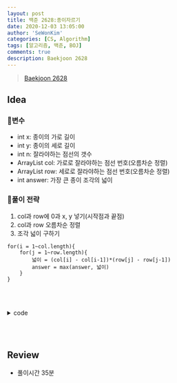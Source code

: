```yaml
---
layout: post
title: 백준 2628:종이자르기
date: 2020-12-03 13:05:00
author: 'SeWonKim'
categories: [CS, Algorithm]
tags: [알고리즘, 백준, BOJ]
comments: true
description: Baekjoon 2628
---
```


> [Baekjoon 2628](https://www.acmicpc.net/problem/2628)

## Idea

### 🥚변수

- int x: 종이의 가로 길이
- int y: 종이의 세로 길이
- int n: 잘라야하는 점선의 갯수
- ArrayList<Integer> col: 가로로 잘라야하는 점선 번호(오름차순 정렬)
- ArrayList<Integer> row: 세로로 잘라야하는 점선 번호(오름차순 정렬)
- int answer: 가장 큰 종이 조각의 넓이

### 🍳풀이 전략

1. col과 row에 0과 x, y 넣기(시작점과 끝점)
2. col과 row 오름차순 정렬
3. 조각 넓이 구하기
```
for(i = 1~col.length){
    for(j = 1~row.length){
        넓이 = (col[i] - col[i-1])*(row[j] - row[j-1])
        answer = max(answer, 넓이)
    }
}
```

&nbsp;  
&nbsp;


<details>
<summary>code</summary>
<div markdown="1">

```java
import java.util.ArrayList;
import java.util.Collections;
import java.util.Scanner;

public class Main {

	public static void main(String[] args) {
		Scanner sc = new Scanner(System.in);
		int x = sc.nextInt();
		int y = sc.nextInt();
		int n = sc.nextInt();
		int answer = Integer.MIN_VALUE;
		ArrayList<Integer> col = new ArrayList<Integer>();
		ArrayList<Integer> row = new ArrayList<Integer>();
		col.add(0);	col.add(x);
		row.add(0); row.add(y);
		for (int i = 0; i < n; i++) {
			int dir = sc.nextInt();
			int num = sc.nextInt();
			
			if(dir == 0)	row.add(num);
			else			col.add(num);
		}
		
		Collections.sort(col);
		Collections.sort(row);
		
		for (int i = 1; i < col.size(); i++) {
			for (int j = 1; j < row.size(); j++) {
				int size = (col.get(i)-col.get(i-1)) * (row.get(j) - row.get(j-1));
				answer = Math.max(answer, size);
			}
		}
		
		System.out.println(answer);
		sc.close();
	}

}
```

</div>
</details>

&nbsp;  
&nbsp;

## Review

- 풀이시간 35분

&nbsp;  
&nbsp;
